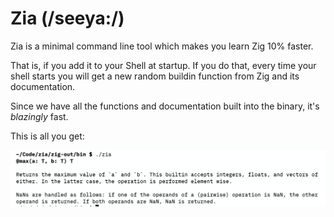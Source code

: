 # Zia (/seeya:/)

Zia is a minimal command line tool which makes you learn Zig 10% faster.

That is, if you add it to your Shell at startup. If you do that, every time your shell starts you will get a new random buildin function from Zig and its documentation.

Since we have all the functions and documentation built into the binary, it's _blazingly_ fast.

This is all you get:

![Screenshot of Zia in action](/assets/example.png?raw=true "Screenshot of Zia in action")

